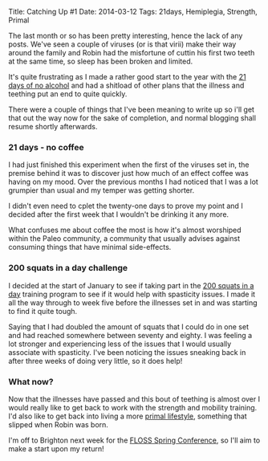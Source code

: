 Title: Catching Up #1
Date: 2014-03-12
Tags: 21days, Hemiplegia, Strength, Primal

The last month or so has been pretty interesting, hence the lack of any posts. We've seen a couple of viruses (or is that virii) make their way around the family and Robin had the misfortune of cuttin his first two teeth at the same time, so sleep has been broken and limited.

It's quite frustrating as I made a rather good start to the year with the [21 days of no alcohol]({filename}/articles/21_days_no_alcohol.md) and had a shitload of other plans that the illness and teething put an end to quite quickly. 

There were a couple of things that I've been meaning to write up so i'll get that out the way now for the sake of completion, and normal blogging shall resume shortly afterwards.

### 21 days - no coffee

I had just finished this experiment when the first of the viruses set in, the premise behind it was to discover just how much of an effect coffee was having on my mood. Over the previous months I had noticed that I was a lot grumpier than usual and my temper was getting shorter.

I didn't even need to cplet the twenty-one days to prove my point and I decided after the first week that I wouldn't be drinking it any more.

What confuses me about coffee the most is how it's almost worshiped within the Paleo community, a community that usually advises against consuming things that have minimal side-effects.

### 200 squats in a day challenge

I decided at the start of January to see if taking part in the [200 squats in a day](http://www.twohundredsquats.com) training program to see if it would help with spasticity issues. I made it all the way through to week five before the illnesses set in and was starting to find it quite tough.

Saying that I had doubled the amount of squats that I could do in one set and had reached somewhere between seventy and eighty. I was feeling a lot stronger and experiencing less of the issues that I would usually associate with spasticity. I've been noticing the issues sneaking back in after three weeks of doing very little, so it does help!

### What now?

Now that the illnesses have passed and this bout of teething is almost over I would really like to get back to work with the strength and mobility training. I'd also like to get back into living a more [primal lifestyle](http://www.marksdailyapple.com/definitive-guide-primal-blueprint), something that slipped when Robin was born. 

I'm off to Brighton next week for the [FLOSS Spring Conference](http://flossuk.org/Events/Spring2014), so I'll aim to make a start upon my return!
